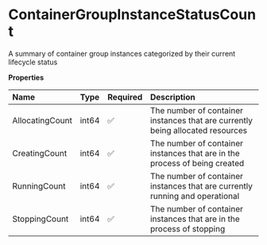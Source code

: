 # ContainerGroupInstanceStatusCount

A summary of container group instances categorized by their current lifecycle status

**Properties**

| Name            | Type  | Required | Description                                                                    |
| :-------------- | :---- | :------- | :----------------------------------------------------------------------------- |
| AllocatingCount | int64 | ✅       | The number of container instances that are currently being allocated resources |
| CreatingCount   | int64 | ✅       | The number of container instances that are in the process of being created     |
| RunningCount    | int64 | ✅       | The number of container instances that are currently running and operational   |
| StoppingCount   | int64 | ✅       | The number of container instances that are in the process of stopping          |
